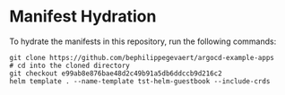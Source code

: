 # Manifest Hydration

To hydrate the manifests in this repository, run the following commands:

```shell
git clone https://github.com/bephilippegevaert/argocd-example-apps
# cd into the cloned directory
git checkout e99ab8e876bae48d2c49b91a5db6ddccb9d216c2
helm template . --name-template tst-helm-guestbook --include-crds
```

